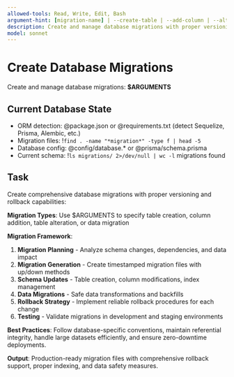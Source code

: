```yaml
---
allowed-tools: Read, Write, Edit, Bash
argument-hint: [migration-name] | --create-table | --add-column | --alter-table
description: Create and manage database migrations with proper versioning and rollback support
model: sonnet
---
```


# Create Database Migrations

Create and manage database migrations: **$ARGUMENTS**

## Current Database State

- ORM detection: @package.json or @requirements.txt (detect Sequelize, Prisma, Alembic, etc.)
- Migration files: !`find . -name "*migration*" -type f | head -5`
- Database config: @config/database.* or @prisma/schema.prisma
- Current schema: !`ls migrations/ 2>/dev/null | wc -l` migrations found

## Task

Create comprehensive database migrations with proper versioning and rollback capabilities:

**Migration Types**: Use $ARGUMENTS to specify table creation, column addition, table alteration, or data migration

**Migration Framework**:
1. **Migration Planning** - Analyze schema changes, dependencies, and data impact
2. **Migration Generation** - Create timestamped migration files with up/down methods
3. **Schema Updates** - Table creation, column modifications, index management
4. **Data Migrations** - Safe data transformations and backfills
5. **Rollback Strategy** - Implement reliable rollback procedures for each change
6. **Testing** - Validate migrations in development and staging environments

**Best Practices**: Follow database-specific conventions, maintain referential integrity, handle large datasets efficiently, and ensure zero-downtime deployments.

**Output**: Production-ready migration files with comprehensive rollback support, proper indexing, and data safety measures.
